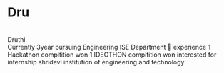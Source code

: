 # Dru
<br>Druthi<br>
Currently 3year pursuing Engineering ISE Department 🏬 
experience 
1 Hackathon compitition won 
1 IDEOTHON compitition won
interested for internship 
shridevi institution of engineering and technology 
